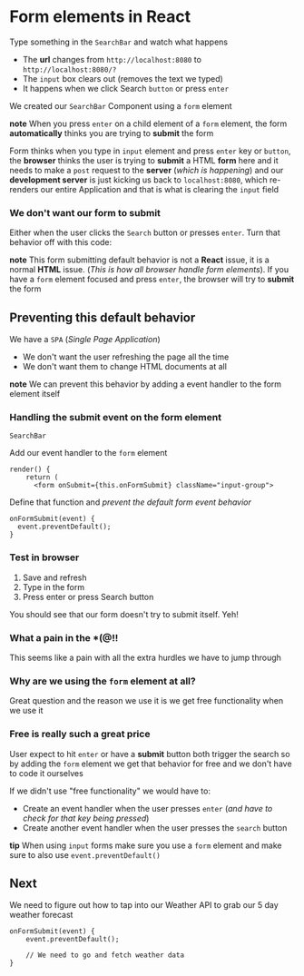 # Form elements in React
Type something in the `SearchBar` and watch what happens

* The **url** changes from `http://localhost:8080` to `http://localhost:8080/?`
* The `input` box clears out (removes the text we typed)
* It happens when we click Search `button` or press `enter`

We created our `SearchBar` Component using a `form` element

**note** When you press `enter` on a child element of a `form` element, the form **automatically** thinks you are trying to **submit** the form

Form thinks when you type in `input` element and press `enter` key or `button`, the **browser** thinks the user is trying to **submit** a HTML **form** here and it needs to make a `post` request to the **server** (_which is happening_) and our **development server** is just kicking us back to `localhost:8080`, which re-renders our entire Application and that is what is clearing the `input` field

### We don't want our form to submit
Either when the user clicks the `Search` button or presses `enter`. Turn that behavior off with this code:

**note** This form submitting default behavior is not a **React** issue, it is a normal **HTML** issue. (_This is how all browser handle form elements_). If you have a `form` element focused and press `enter`, the browser will try to **submit** the form

## Preventing this default behavior
We have a `SPA` (_Single Page Application_)

* We don't want the user refreshing the page all the time
* We don't want them to change HTML documents at all

**note** We can prevent this behavior by adding a event handler to the form element itself

### Handling the submit event on the form element
`SearchBar`

Add our event handler to the `form` element

```
render() {
    return (
      <form onSubmit={this.onFormSubmit} className="input-group">
```

Define that function and _prevent the default form event behavior_

```
onFormSubmit(event) {
  event.preventDefault();
}
```

### Test in browser
1. Save and refresh
2. Type in the form
3. Press enter or press Search button

You should see that our form doesn't try to submit itself. Yeh!

### What a pain in the *(@!! 
This seems like a pain with all the extra hurdles we have to jump through

### Why are we using the `form` element at all?
Great question and the reason we use it is we get free functionality when we use it

### Free is really such a great price
User expect to hit `enter` or have a **submit** button both trigger the search so by adding the `form` element we get that behavior for free and we don't have to code it ourselves

If we didn't use "free functionality" we would have to:

* Create an event handler when the user presses `enter` (_and have to check for that key being pressed_)
* Create another event handler when the user presses the `search` button

**tip** When using `input` forms make sure you use a `form` element and make sure to also use `event.preventDefault()`

## Next
We need to figure out how to tap into our Weather API to grab our 5 day weather forecast

```
onFormSubmit(event) {
    event.preventDefault();

    // We need to go and fetch weather data
}
```







